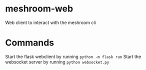 # meshroom-web
Web client to interact with the meshroom cli

# Commands
Start the flask webclient by running `python -m flask run`
Start the websocket server by running `python websocket.py`